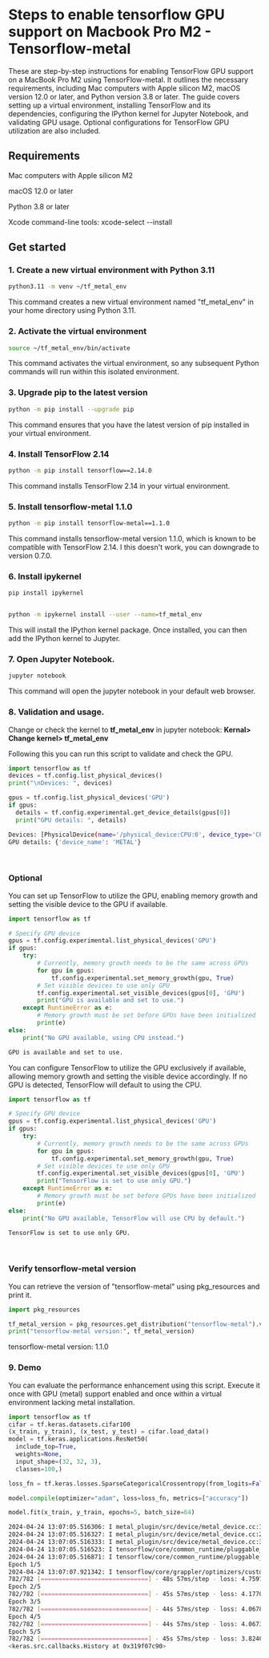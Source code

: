 # Steps to enable tensorflow GPU support on Macbook Pro M2 - Tensorflow-metal

These are step-by-step instructions for enabling TensorFlow GPU support on a MacBook Pro M2 using TensorFlow-metal. It outlines the necessary requirements, including Mac computers with Apple silicon M2, macOS version 12.0 or later, and Python version 3.8 or later. The guide covers setting up a virtual environment, installing TensorFlow and its dependencies, configuring the IPython kernel for Jupyter Notebook, and validating GPU usage. Optional configurations for TensorFlow GPU utilization are also included.

## Requirements

Mac computers with Apple silicon M2

macOS 12.0 or later

Python 3.8 or later

Xcode command-line tools: xcode-select --install

## Get started

### 1. Create a new virtual environment with Python 3.11

```bash
python3.11 -m venv ~/tf_metal_env
```

This command creates a new virtual environment named "tf_metal_env" in your home directory using Python 3.11.
<br>

### 2. Activate the virtual environment

```bash
source ~/tf_metal_env/bin/activate
```

This command activates the virtual environment, so any subsequent Python commands will run within this isolated environment.
<br>

### 3. Upgrade pip to the latest version

```bash
python -m pip install --upgrade pip
```

This command ensures that you have the latest version of pip installed in your virtual environment.
<br>

### 4. Install TensorFlow 2.14

```bash
python -m pip install tensorflow==2.14.0
```

This command installs TensorFlow 2.14 in your virtual environment.
<br>

### 5. Install tensorflow-metal 1.1.0

```bash
python -m pip install tensorflow-metal==1.1.0
```

This command installs tensorflow-metal version 1.1.0, which is known to be compatible with TensorFlow 2.14.
I this doesn't work, you can downgrade to version 0.7.0.
<br>

### 6. Install ipykernel

```bash
pip install ipykernel


python -m ipykernel install --user --name=tf_metal_env
```

This will install the IPython kernel package. Once installed, you can then add the IPython kernel to Jupyter.
<br>

### 7. Open Jupyter Notebook.

```bash
jupyter notebook
```

This command will open the jupyter notebook in your default web browser.
<br>

### 8. Validation and usage.

Change or check the kernel to **tf_metal_env** in jupyter notebook: **Kernal> Change kernel> tf_metal_env**

Following this you can run this script to validate and check the GPU.

```python
import tensorflow as tf
devices = tf.config.list_physical_devices()
print("\nDevices: ", devices)

gpus = tf.config.list_physical_devices('GPU')
if gpus:
  details = tf.config.experimental.get_device_details(gpus[0])
  print("GPU details: ", details)
```

```bash
Devices: [PhysicalDevice(name='/physical_device:CPU:0', device_type='CPU'), PhysicalDevice(name='/physical_device:GPU:0', device_type='GPU')]
GPU details: {'device_name': 'METAL'}
```

<br>

### Optional

You can set up TensorFlow to utilize the GPU, enabling memory growth and setting the visible device to the GPU if available.

```python
import tensorflow as tf

# Specify GPU device
gpus = tf.config.experimental.list_physical_devices('GPU')
if gpus:
    try:
        # Currently, memory growth needs to be the same across GPUs
        for gpu in gpus:
            tf.config.experimental.set_memory_growth(gpu, True)
        # Set visible devices to use only GPU
        tf.config.experimental.set_visible_devices(gpus[0], 'GPU')
        print("GPU is available and set to use.")
    except RuntimeError as e:
        # Memory growth must be set before GPUs have been initialized
        print(e)
else:
    print("No GPU available, using CPU instead.")
```

```bash
GPU is available and set to use.
```

You can configure TensorFlow to utilize the GPU exclusively if available, allowing memory growth and setting the visible device accordingly. If no GPU is detected, TensorFlow will default to using the CPU.

```python
import tensorflow as tf

# Specify GPU device
gpus = tf.config.experimental.list_physical_devices('GPU')
if gpus:
    try:
        # Currently, memory growth needs to be the same across GPUs
        for gpu in gpus:
            tf.config.experimental.set_memory_growth(gpu, True)
        # Set visible devices to use only GPU
        tf.config.experimental.set_visible_devices(gpus[0], 'GPU')
        print("TensorFlow is set to use only GPU.")
    except RuntimeError as e:
        # Memory growth must be set before GPUs have been initialized
        print(e)
else:
    print("No GPU available, TensorFlow will use CPU by default.")
```

```bash
TensorFlow is set to use only GPU.
```

<br>

### Verify tensorflow-metal version

You can retrieve the version of "tensorflow-metal" using pkg_resources and print it.

```python
import pkg_resources

tf_metal_version = pkg_resources.get_distribution("tensorflow-metal").version
print("tensorflow-metal version:", tf_metal_version)
```

tensorflow-metal version: 1.1.0
<br>

### 9. Demo

You can evaluate the performance enhancement using this script. Execute it once with GPU (metal) support enabled and once within a virtual environment lacking metal installation.

```python
import tensorflow as tf
cifar = tf.keras.datasets.cifar100
(x_train, y_train), (x_test, y_test) = cifar.load_data()
model = tf.keras.applications.ResNet50(
  include_top=True,
  weights=None,
  input_shape=(32, 32, 3),
  classes=100,)

loss_fn = tf.keras.losses.SparseCategoricalCrossentropy(from_logits=False)

model.compile(optimizer="adam", loss=loss_fn, metrics=["accuracy"])

model.fit(x_train, y_train, epochs=5, batch_size=64)
```

```bash
2024-04-24 13:07:05.516306: I metal_plugin/src/device/metal_device.cc:1154] Metal device set to: Apple M2 Pro
2024-04-24 13:07:05.516327: I metal_plugin/src/device/metal_device.cc:296] systemMemory: 16.00 GB
2024-04-24 13:07:05.516333: I metal_plugin/src/device/metal_device.cc:313] maxCacheSize: 5.33 GB
2024-04-24 13:07:05.516523: I tensorflow/core/common_runtime/pluggable_device/pluggable_device_factory.cc:306] Could not identify NUMA node of platform GPU ID 0, defaulting to 0. Your kernel may not have been built with NUMA support.
2024-04-24 13:07:05.516871: I tensorflow/core/common_runtime/pluggable_device/pluggable_device_factory.cc:272] Created TensorFlow device (/job:localhost/replica:0/task:0/device:GPU:0 with 0 MB memory) -> physical PluggableDevice (device: 0, name: METAL, pci bus id: <undefined>)
Epoch 1/5
2024-04-24 13:07:07.921342: I tensorflow/core/grappler/optimizers/custom_graph_optimizer_registry.cc:117] Plugin optimizer for device_type GPU is enabled.
782/782 [==============================] - 48s 57ms/step - loss: 4.7597 - accuracy: 0.0696
Epoch 2/5
782/782 [==============================] - 45s 57ms/step - loss: 4.1770 - accuracy: 0.1240
Epoch 3/5
782/782 [==============================] - 44s 57ms/step - loss: 4.0678 - accuracy: 0.1433
Epoch 4/5
782/782 [==============================] - 44s 57ms/step - loss: 4.0673 - accuracy: 0.1178
Epoch 5/5
782/782 [==============================] - 45s 57ms/step - loss: 3.8240 - accuracy: 0.1616
<keras.src.callbacks.History at 0x319f07c90>
```
